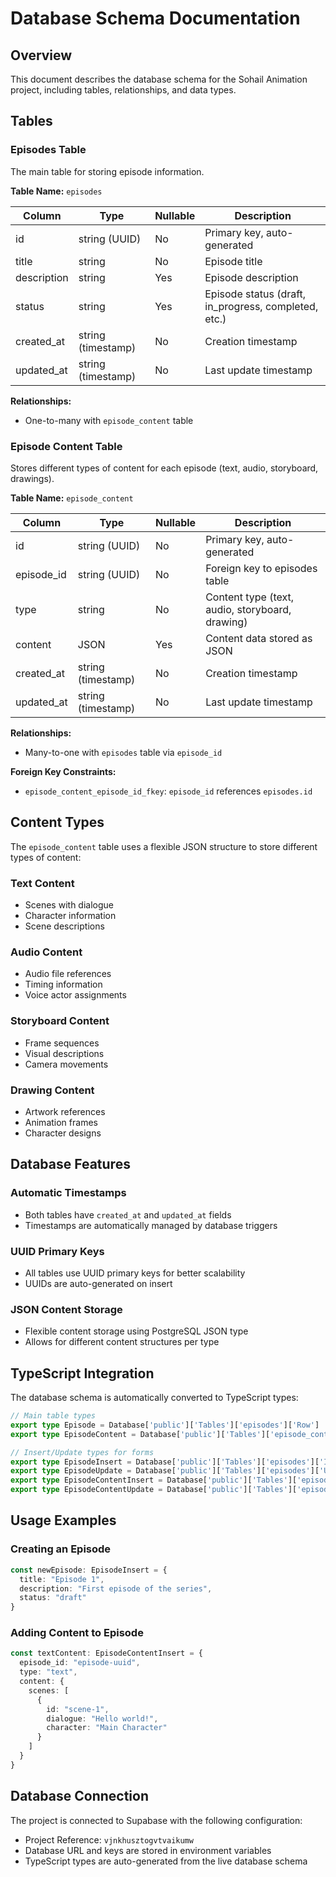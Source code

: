 # Database Schema Documentation

## Overview
This document describes the database schema for the Sohail Animation project, including tables, relationships, and data types.

## Tables

### Episodes Table
The main table for storing episode information.

**Table Name:** `episodes`

| Column | Type | Nullable | Description |
|--------|------|----------|-------------|
| id | string (UUID) | No | Primary key, auto-generated |
| title | string | No | Episode title |
| description | string | Yes | Episode description |
| status | string | Yes | Episode status (draft, in_progress, completed, etc.) |
| created_at | string (timestamp) | No | Creation timestamp |
| updated_at | string (timestamp) | No | Last update timestamp |

**Relationships:**
- One-to-many with `episode_content` table

### Episode Content Table
Stores different types of content for each episode (text, audio, storyboard, drawings).

**Table Name:** `episode_content`

| Column | Type | Nullable | Description |
|--------|------|----------|-------------|
| id | string (UUID) | No | Primary key, auto-generated |
| episode_id | string (UUID) | No | Foreign key to episodes table |
| type | string | No | Content type (text, audio, storyboard, drawing) |
| content | JSON | Yes | Content data stored as JSON |
| created_at | string (timestamp) | No | Creation timestamp |
| updated_at | string (timestamp) | No | Last update timestamp |

**Relationships:**
- Many-to-one with `episodes` table via `episode_id`

**Foreign Key Constraints:**
- `episode_content_episode_id_fkey`: `episode_id` references `episodes.id`

## Content Types

The `episode_content` table uses a flexible JSON structure to store different types of content:

### Text Content
- Scenes with dialogue
- Character information
- Scene descriptions

### Audio Content
- Audio file references
- Timing information
- Voice actor assignments

### Storyboard Content
- Frame sequences
- Visual descriptions
- Camera movements

### Drawing Content
- Artwork references
- Animation frames
- Character designs

## Database Features

### Automatic Timestamps
- Both tables have `created_at` and `updated_at` fields
- Timestamps are automatically managed by database triggers

### UUID Primary Keys
- All tables use UUID primary keys for better scalability
- UUIDs are auto-generated on insert

### JSON Content Storage
- Flexible content storage using PostgreSQL JSON type
- Allows for different content structures per type

## TypeScript Integration

The database schema is automatically converted to TypeScript types:

```typescript
// Main table types
export type Episode = Database['public']['Tables']['episodes']['Row']
export type EpisodeContent = Database['public']['Tables']['episode_content']['Row']

// Insert/Update types for forms
export type EpisodeInsert = Database['public']['Tables']['episodes']['Insert']
export type EpisodeUpdate = Database['public']['Tables']['episodes']['Update']
export type EpisodeContentInsert = Database['public']['Tables']['episode_content']['Insert']
export type EpisodeContentUpdate = Database['public']['Tables']['episode_content']['Update']
```

## Usage Examples

### Creating an Episode
```typescript
const newEpisode: EpisodeInsert = {
  title: "Episode 1",
  description: "First episode of the series",
  status: "draft"
}
```

### Adding Content to Episode
```typescript
const textContent: EpisodeContentInsert = {
  episode_id: "episode-uuid",
  type: "text",
  content: {
    scenes: [
      {
        id: "scene-1",
        dialogue: "Hello world!",
        character: "Main Character"
      }
    ]
  }
}
```

## Database Connection

The project is connected to Supabase with the following configuration:
- Project Reference: `vjnkhusztogvtvaikumw`
- Database URL and keys are stored in environment variables
- TypeScript types are auto-generated from the live database schema